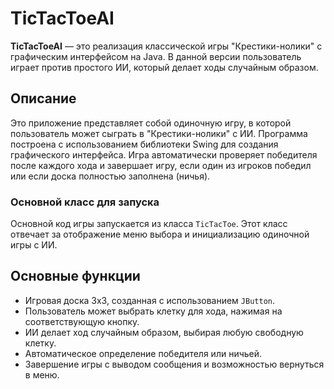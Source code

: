 # TicTacToeAI

**TicTacToeAI** — это реализация классической игры "Крестики-нолики" с графическим интерфейсом на Java. В данной версии пользователь играет против простого ИИ, который делает ходы случайным образом.

## Описание

Это приложение представляет собой одиночную игру, в которой пользователь может сыграть в "Крестики-нолики" с ИИ. Программа построена с использованием библиотеки Swing для создания графического интерфейса. Игра автоматически проверяет победителя после каждого хода и завершает игру, если один из игроков победил или если доска полностью заполнена (ничья).

### Основной класс для запуска

Основной код игры запускается из класса `TicTacToe`. Этот класс отвечает за отображение меню выбора и инициализацию одиночной игры с ИИ.

## Основные функции

- Игровая доска 3x3, созданная с использованием `JButton`.
- Пользователь может выбрать клетку для хода, нажимая на соответствующую кнопку.
- ИИ делает ход случайным образом, выбирая любую свободную клетку.
- Автоматическое определение победителя или ничьей.
- Завершение игры с выводом сообщения и возможностью вернуться в меню.

